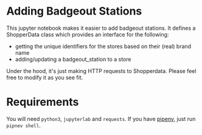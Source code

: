 # Adding Badgeout Stations

This jupyter notebook makes it easier to add badgeout stations. It defines a ShopperData class which provides an interface for the following:
* getting the unique identifiers for the stores based on their (real) brand name
* adding/updating a badgeout_station to a store

Under the hood, it's just making HTTP requests to Shopperdata. Please feel free to modify it as you see fit.

# Requirements

You will need `python3`, `jupyterlab` and `requests`. If you have [pipenv](https://pipenv.pypa.io/en/latest/), just run `pipnev shell`.

